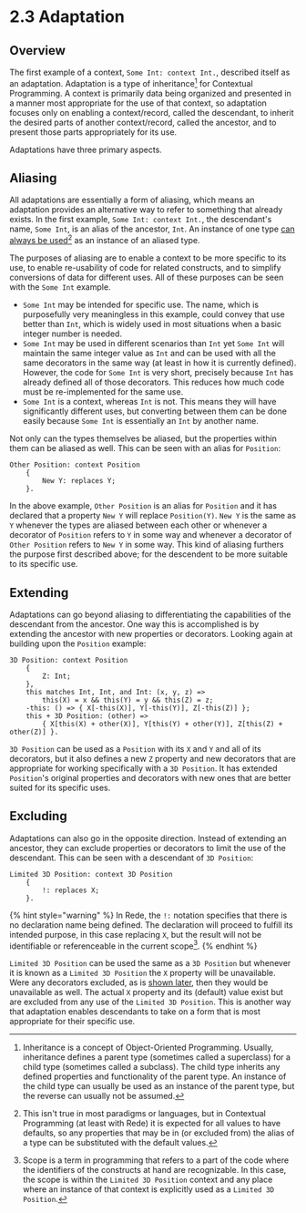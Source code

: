 # 2.3  Adaptation

## Overview

The first example of a context, `Some Int: context Int.`, described itself as an adaptation. Adaptation is a type of inheritance[^1] for Contextual Programming. A context is primarily data being organized and presented in a manner most appropriate for the use of that context, so adaptation focuses only on enabling a context/record, called the descendant, to inherit the desired parts of another context/record, called the ancestor, and to present those parts appropriately for its use.

Adaptations have three primary aspects.



## Aliasing

All adaptations are essentially a form of aliasing, which means an adaptation provides an alternative way to refer to something that already exists. In the first example, `Some Int: context Int.`, the descendant's name, `Some Int`, is an alias of the ancestor, `Int`. An instance of one type [can always be used](#user-content-fn-2)[^2] as an instance of an aliased type.

The purposes of aliasing are to enable a context to be more specific to its use, to enable re-usability of code for related constructs, and to simplify conversions of data for different uses. All of these purposes can be seen with the `Some Int` example.

* `Some Int` may be intended for specific use. The name, which is purposefully very meaningless in this example, could convey that use better than `Int`, which is widely used in most situations when a basic integer number is needed.
* `Some Int` may be used in different scenarios than `Int` yet `Some Int` will maintain the same integer value as `Int` and can be used with all the same decorators in the same way (at least in how it is currently defined). However, the code for `Some Int` is very short, precisely because `Int` has already defined all of those decorators. This reduces how much code must be re-implemented for the same use.
* `Some Int` is a context, whereas `Int` is not. This means they will have significantly different uses, but converting between them can be done easily because `Some Int` is essentially an `Int` by another name.

Not only can the types themselves be aliased, but the properties within them can be aliased as well. This can be seen with an alias for `Position`:

```
Other Position: context Position
    {
        New Y: replaces Y;
    }.
```

In the above example, `Other Position` is an alias for `Position` and it has declared that a property `New Y` will replace `Position(Y)`. `New Y` is the same as `Y` whenever the types are aliased between each other or whenever a decorator of `Position` refers to `Y` in some way and whenever a decorator of `Other Position` refers to `New Y` in some way. This kind of aliasing furthers the purpose first described above; for the descendent to be more suitable to its specific use.



## Extending

Adaptations can go beyond aliasing to differentiating the capabilities of the descendant from the ancestor. One way this is accomplished is by extending the ancestor with new properties or decorators. Looking again at building upon the `Position` example:

```
3D Position: context Position
    {
        Z: Int;
    },
    this matches Int, Int, and Int: (x, y, z) => 
        this(X) = x && this(Y) = y && this(Z) = z;
    -this: () => { X[-this(X)], Y[-this(Y)], Z[-this(Z)] };
    this + 3D Position: (other) => 
        { X[this(X) + other(X)], Y[this(Y) + other(Y)], Z[this(Z) + other(Z)] }.
```

`3D Position` can be used as a `Position` with its `X` and `Y` and all of its decorators, but it also defines a new `Z` property and new decorators that are appropriate for working specifically with a `3D Position`. It has extended `Position`'s original properties and decorators with new ones that are better suited for its specific uses.



## Excluding

Adaptations can also go in the opposite direction. Instead of extending an ancestor, they can exclude properties or decorators to limit the use of the descendant. This can be seen with a descendant of `3D Position`:

```
Limited 3D Position: context 3D Position
    {
        !: replaces X;
    }.
```

{% hint style="warning" %}
In Rede, the `!:` notation specifies that there is no declaration name being defined. The declaration will proceed to fulfill its intended purpose, in this case replacing `X`, but the result will not be identifiable or referenceable in the current scope[^3].
{% endhint %}

`Limited 3D Position` can be used the same as a `3D Position` but whenever it is known as a `Limited 3D Position` the `X` property will be unavailable. Were any decorators excluded, as is [shown later](../chapter-3-evaluating-with-operations/3.2-expanding-on-when.md#identifiers-and-execution-order), then they would be unavailable as well. The actual `X` property and its (default) value exist but are excluded from any use of the `Limited 3D Position`. This is another way that adaptation enables descendants to take on a form that is most appropriate for their specific use.

[^1]: Inheritance is a concept of Object-Oriented Programming. Usually, inheritance defines a parent type (sometimes called a superclass) for a child type (sometimes called a subclass). The child type inherits any defined properties and functionality of the parent type. An instance of the child type can usually be used as an instance of the parent type, but the reverse can usually not be assumed.

[^2]: This isn't true in most paradigms or languages, but in Contextual Programming (at least with Rede) it is expected for all values to have defaults, so any properties that may be in (or excluded from) the alias of a type can be substituted with the default values.

[^3]: Scope is a term in programming that refers to a part of the code where the identifiers of the constructs at hand are recognizable. In this case, the scope is within the `Limited 3D Position` context and any place where an instance of that context is explicitly used as a `Limited 3D Position`.
